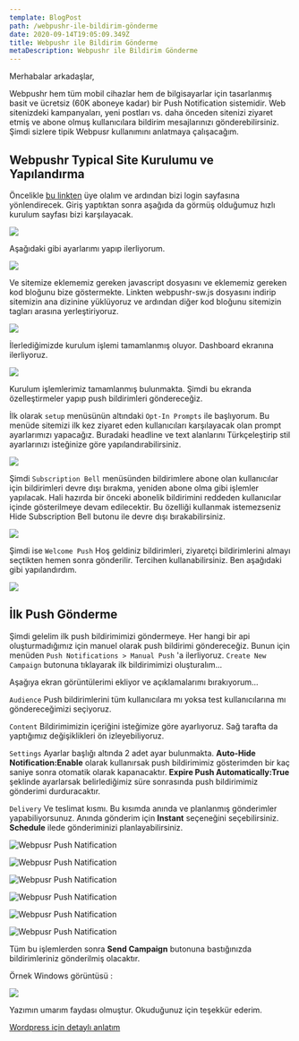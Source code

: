 ```yaml
---
template: BlogPost
path: /webpushr-ile-bildirim-gönderme
date: 2020-09-14T19:05:09.349Z
title: Webpushr ile Bildirim Gönderme
metaDescription: Webpushr ile Bildirim Gönderme
---
```

Merhabalar arkadaşlar, 

Webpushr hem tüm mobil cihazlar hem de bilgisayarlar için tasarlanmış basit ve ücretsiz (60K aboneye kadar) bir Push Notification sistemidir. Web sitenizdeki kampanyaları, yeni postları vs. daha önceden sitenizi ziyaret etmiş ve abone olmuş kullanıcılara bildirim mesajlarınızı gönderebilirsiniz. Şimdi sizlere tipik Webpusr kullanımını anlatmaya çalışacağım. 

## Webpushr Typical Site Kurulumu ve Yapılandırma

Öncelikle [bu linkten](https://app.webpushr.com/signup) üye olalım ve ardından bizi login sayfasına yönlendirecek. Giriş yaptıktan sonra aşağıda da görmüş olduğumuz hızlı kurulum sayfası bizi karşılayacak.

![](/assets/webpushr-1.jpg)

Aşağıdaki gibi ayarlarımı yapıp ilerliyorum. 

![](/assets/webpushr-2.jpg)

Ve sitemize eklememiz gereken javascript dosyasını ve eklememiz gereken kod bloğunu bize göstermekte. Linkten webpushr-sw.js dosyasını indirip sitemizin ana dizinine yüklüyoruz ve ardından diğer kod bloğunu sitemizin <head></head> tagları arasına yerleştiriyoruz. 

![](/assets/webpushr-3.jpg)

İlerlediğimizde kurulum işlemi tamamlanmış oluyor. Dashboard ekranına ilerliyoruz. 

![](/assets/webpushr-4.jpg)

Kurulum işlemlerimiz tamamlanmış bulunmakta. Şimdi bu ekranda özelleştirmeler yapıp push bildirimleri göndereceğiz.

İlk olarak `setup` menüsünün altındaki `Opt-In Prompts` ile başlıyorum. Bu menüde sitemizi ilk kez ziyaret eden kullanıcıları karşılayacak olan prompt ayarlarımızı yapacağız. Buradaki headline ve text alanlarını Türkçeleştirip stil ayarlarınızı isteğinize göre yapılandırabilirsiniz. 

![](/assets/webpushr-6.jpg)

Şimdi `Subscription Bell` menüsünden bildirimlere abone olan kullanıcılar için bildirimleri devre dışı bırakma, yeniden abone olma gibi işlemler yapılacak. Hali hazırda bir önceki abonelik bildirimini reddeden kullanıcılar içinde gösterilmeye devam edilecektir. Bu özelliği kullanmak istemezseniz Hide Subscription Bell butonu ile devre dışı bırakabilirsiniz. 

![](/assets/webpushr-7.png)

Şimdi ise `Welcome Push` Hoş geldiniz bildirimleri, ziyaretçi bildirimlerini almayı seçtikten hemen sonra gönderilir. Tercihen kullanabilirsiniz. Ben aşağıdaki gibi yapılandırdım.

![](/assets/webpushr-8.png)

## İlk Push Gönderme

Şimdi gelelim ilk push bildirimimizi göndermeye. Her hangi bir api oluşturmadığımız için manuel olarak push bildirimi göndereceğiz. Bunun için menüden `Push Notifications > Manual Push` 'a ilerliyoruz. `Create New Campaign` butonuna tıklayarak ilk bildirimimizi oluşturalım...

Aşağıya ekran görüntülerimi ekliyor ve açıklamalarımı bırakıyorum... 

`Audience` Push bildirimlerini tüm kullanıcılara mı yoksa test kullanıcılarına mı göndereceğimizi seçiyoruz. 

`Content` Bildirimimizin içeriğini isteğimize göre ayarlıyoruz. Sağ tarafta da yaptığımız değişiklikleri ön izleyebiliyoruz.

`Settings` Ayarlar başlığı altında 2 adet ayar bulunmakta. **Auto-Hide Notification:Enable** olarak kullanırsak push bildirimimiz gösterimden bir kaç saniye sonra otomatik olarak kapanacaktır. **Expire Push Automatically:True** şeklinde ayarlarsak belirlediğimiz süre sonrasında push bildirimimiz gönderimi durduracaktır. 

`Delivery` Ve teslimat kısmı. Bu kısımda anında ve planlanmış gönderimler yapabiliyorsunuz. Anında gönderim için **Instant** seçeneğini seçebilirsiniz. **Schedule** ilede gönderiminizi planlayabilirsiniz.

![Webpusr Push Natification](/assets/webpushr-9.png)

![Webpusr Push Natification](/assets/send-push1.png)

![Webpusr Push Natification](/assets/send-push2.png)

![Webpusr Push Natification](/assets/send-push-3.png)

![Webpusr Push Natification](/assets/send-push-4.png)

![Webpusr Push Natification](/assets/sended-push.png)

Tüm bu işlemlerden sonra **Send Campaign** butonuna bastığınızda bildirimleriniz gönderilmiş olacaktır. 

Örnek Windows görüntüsü :

![](/assets/send-webpusr.JPG)



Yazımın umarım faydası olmuştur. Okuduğunuz için teşekkür ederim.

[Wordpress için detaylı anlatım](https://www.greengeeks.com/tutorials/article/webpushr-push-notifications-wordpress/)
